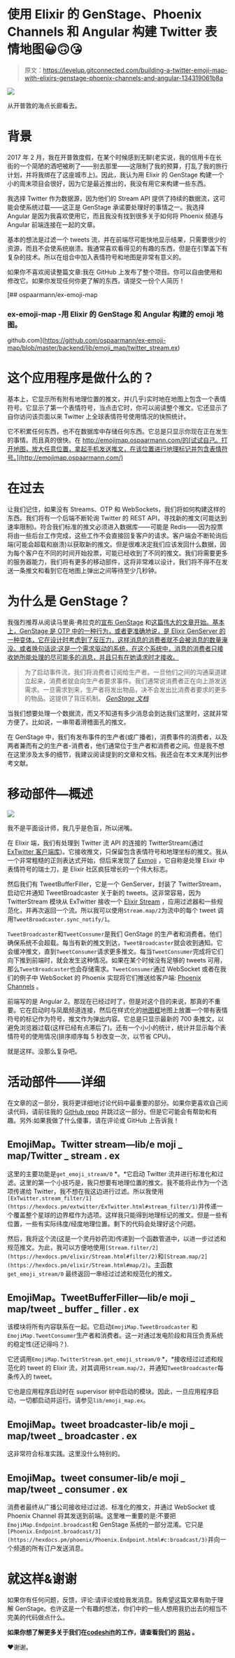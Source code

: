 # 使用 Elixir 的 GenStage、Phoenix Channels 和 Angular 构建 Twitter 表情地图😀🙃😘

> 原文：<https://levelup.gitconnected.com/building-a-twitter-emoji-map-with-elixirs-genstage-phoenix-channels-and-angular-134319061b8a>

![](img/da2727b1e88c76864b5256f85f7d646f.png)

从开普敦的海点长廊看去。

# 背景

2017 年 2 月，我在开普敦度假，在某个时候感到无聊(老实说，我的信用卡在长街的一个简陋的酒吧被刷了——别去那里——这限制了我的预算，打乱了我的旅行计划，并将我绑在了这座城市上)。因此，我认为用 Elixir 的 GenStage 构建一个小的周末项目会很好，因为它是最近推出的，我没有用它来构建一些东西。

我选择 Twitter 作为数据源，因为他们的 Stream API 提供了持续的数据流，这可能会使系统过载——这正是 GenStage 承诺要处理好的事情之一。我选择 Angular 是因为我喜欢使用它，而且我没有找到很多关于如何将 Phoenix 频道与 Angular 前端连接在一起的文章。

基本的想法是过滤一个 tweets 流，并在前端尽可能快地显示结果，只需要很少的资源，而且不会使系统崩溃。我通常喜欢看得见的有趣的东西，但是在引擎盖下有复杂的技术。所以在组合中加入表情符号和地图是非常有意义的。

如果你不喜欢阅读整篇文章:我在 GitHub 上发布了整个项目。你可以自由使用和修改它。如果你发现任何你更了解的东西，请提交一份个人简历！

[](https://github.com/ospaarmann/ex-emoji-map/blob/master/backend/lib/emoji_map/twitter_stream.ex) [## ospaarmann/ex-emoji-map

### ex-emoji-map -用 Elixir 的 GenStage 和 Angular 构建的 emoji 地图。

github.com](https://github.com/ospaarmann/ex-emoji-map/blob/master/backend/lib/emoji_map/twitter_stream.ex) 

# 这个应用程序是做什么的？

基本上，它显示所有附有地理位置的推文，并(几乎)实时地在地图上包含一个表情符号。它显示了第一个表情符号，当点击它时，你可以阅读整个推文。它还显示了自你访问该页面以来 Twitter 上全球表情符号使用情况的快照统计。

它不积累任何东西，也不在数据库中存储任何东西。它总是只显示你现在正在发生的事情。而且真的很快。在 http://emojimap.ospaarmann.com/的[试试自己。打开地图，放大任意位置，拿起手机发送推文，在该位置进行地理标记并包含表情符号。](http://emojimap.ospaarmann.com/)

# 在过去

让我们记住，如果没有 Streams、OTP 和 WebSockets，我们将如何构建这样的东西。我们将有一个后端不断轮询 Twitter 的 REST API，寻找新的推文(可能达到速率限制)。符合我们标准的推文必须进入数据库——可能是 Redis——因为投票将由一些后台工作完成，这些工作不会直接回复客户的请求。客户端会不断轮询后端(可能会超载和崩溃)以获取新的推文。但是很难决定我们应该发回什么数据，因为每个客户在不同的时间开始投票，可能已经收到了不同的推文。我们将需要更多的服务器能力，我们将有更多的移动部件，这将非常难以设计，我们将不得不在发送一条推文和看到它在地图上弹出之间等待至少几秒钟。

# 为什么是 GenStage？

我强烈推荐从阅读马里奥·弗拉克的[宣布 GenStage](http://elixir-lang.org/blog/2016/07/14/announcing-genstage/) 和[这篇伟大的文章开始。基本上，GenStage 是 OTP 中的一种行为，或者更准确地说，是 Elixir GenServer 的一种变体，它在设计时考虑到了反压力，这样消息的消费者就不会被消息的数量淹没。或者换句话说:这是一个需求驱动的系统，在这个系统中，消息的消费者只接收她所能处理的尽可能多的消息，并且只有在她请求时才接收。](https://almightycouch.org/blog/reactive-tweets-elixir-genstage/)

> 为了启动事件流，我们将消费者订阅给生产者。一旦他们之间的沟通渠道建立起来，消费者就会向生产者要求事件。我们通常说消费者正在向上游发送需求。一旦需求到来，生产者将发出物品，决不会发出比消费者要求的更多的物品。这提供了背压机制。
> [*GenStage 文档*](https://hexdocs.pm/gen_stage/GenStage.html)

当我们想要处理一个数据流，而又不知道有多少消息会到达我们这里时，这就非常方便了。比如说，一串带着滑稽面孔的推文。

在 GenStage 中，我们有发布事件的生产者(或广播者)，消费事件的消费者，以及两者兼而有之的生产者-消费者，他们通常位于生产者和消费者之间。但是我不想在这里涉及太多的细节，我建议阅读提到的文章和文档。我还会在本文末尾列出参考文献。

# 移动部件—概述

![](img/a8773ce2460b63fd9aeb99631fa7907f.png)

我不是平面设计师，我几乎是色盲，所以闭嘴。

在 Elixir 端，我们有处理到 Twitter 流 API 的连接的 TwitterStream(通过 [ExTwitter 客户端库](https://github.com/parroty/extwitter))。它接收推文，只保留包含表情符号和地理坐标的推文。我从一个非常粗糙的正则表达式开始，但后来发现了 [Exmoji](https://github.com/mroth/exmoji) ，它自称是处理 Elixir 中表情符号的瑞士刀，是 Elixir 社区疯狂增长的一个伟大标志。

然后我们有 TweetBufferFiller，它是一个 GenServer，封装了 TwitterStream，启动它并通知 TweetBroadcaster 关于新的 tweets。这非常容易，因为 TwitterStream 模块从 ExTwitter 接收一个 [Elixir Stream](https://hexdocs.pm/elixir/Stream.html) ，应用过滤器和一些规范化，并再次返回一个流。所以我可以使用`Stream.map/2`为流中的每个 tweet 调用`TweetBroadcaster.sync_notify/1`。

`TweetBroadcaster`和`TweetConsumer`是我们 GenStage 的生产者和消费者。他们确保系统不会超载。每当有新的推文到达，`TweetBroadcaster`就会收到通知。它会缓冲推文，直到`TweetConsumer`请求更多推文。每当`TweetConsumer`完成将它们向下推到前端时，就会发生这种情况。如果在某个时候没有足够的 tweets 可用，那么`TweetBroadcaster`也会存储需求。`TweetConsumer`通过 WebSocket 或者在我们的例子中 WebSocket 的 Phoenix 实现将它们推送给客户端: [Phoenix Channels](https://hexdocs.pm/phoenix/channels.html) 。

前端写的是 Angular 2。那现在已经过时了，但是对这个目的来说，那真的不重要。它在启动时与凤凰频道连接，然后在样式化的[地图框](http://mapbox.com)地图上放置一个带有表情符号的标记作为符号，推文作为弹出内容。它总是只显示最新的 700 条推文，以避免浏览器过载(这样已经有点滞后了)。还有一个小小的统计，统计并显示每个表情符号的使用情况(排序顺序每 5 秒改变一次，以节省 CPU)。

就是这样。没那么复杂吧。

# 活动部件——详细

在文章的这一部分，我将更详细地讨论代码中最重要的部分。如果你更喜欢自己阅读代码，请前往我的 [GitHub repo](https://github.com/ospaarmann/ex-emoji-map) 并跳过这一部分。但是它可能会有帮助和有趣。另外:如果我做了什么傻事，请在评论或 GitHub 上告诉我！

## EmojiMap。Twitter stream—lib/e moji _ map/Twitter _ stream . ex

这里的主要功能是`get_emoji_stream/0` *。*它启动 Twitter 流并进行标准化和过滤。这里的第一个小技巧是，我只想要有地理位置的推文。我不能将此作为一个选项传递给 Twitter，我不想在我这边进行过滤。所以我使用`[ExTwitter.stream_filter/1](https://hexdocs.pm/extwitter/ExTwitter.html#stream_filter/1)`并传递一个覆盖整个星球的边界框作为选项。这样我只能得到地理标记的推文。但是一些有位置，一些有实际纬度/经度地理位置。剩下的代码会处理好这个问题。

然后，我将这个流(这是一个灵丹妙药流)传递到一个函数管道中，以进一步过滤和规范推文。为此，我可以方便地使用`[Stream.filter/2](https://hexdocs.pm/elixir/Stream.html#filter/2)`和`[Stream.map/2](https://hexdocs.pm/elixir/Stream.html#map/2)`。主函数`get_emoji_stream/0` 最终返回一串经过过滤和规范化的推文。

## EmojiMap。TweetBufferFiller—lib/e moji _ map/tweet _ buffer _ filler . ex

该模块将所有内容联系在一起。它启动`EmojiMap.TweetBroadcaster` 和`EmojiMap.TweetConsumer`生产者和消费者。这一对通过发电阶段和背压负责系统的稳定性(还记得吗？).

它还调用`EmojiMap.TwitterStream.get_emoji_stream/0` *，*接收经过过滤和规范化的 tweet 的 Elixir 流，对其调用`Stream.map/2`，并通知`TweetBroadcaster`每条传入的 tweet。

它也是应用程序启动时在 supervisor 树中启动的模块。因此，一旦应用程序启动，一切都启动并运行。请参见`lib/emoji_map.ex`。

## EmojiMap。tweet broadcaster-lib/e moji _ map/tweet _ broadcaster . ex

这非常符合标准实践。这里没什么特别的。

## EmojiMap。tweet consumer-lib/e moji _ map/tweet _ consumer . ex

消费者最终从广播公司接收经过过滤、标准化的推文，并通过 WebSocket 或 Phoenix Channel 将其发送到前端。这里唯一重要的是:不要把`EmojiMap.Endpoint.broadcast`和 GenStage 系统的一部分混淆。它只是`[Phoenix.Endpoint.broadcast/3](https://hexdocs.pm/phoenix/Phoenix.Endpoint.html#c:broadcast/3)`并向一个频道的所有订户发送消息。

# 就这样&谢谢

如果你有任何问题，反馈，评论:请评论或给我发消息。我希望这篇文章有助于理解 GenStage。也许这是一个有趣的想法，你们中的一些人想用我扔出去的相当不完美的代码做点什么。

**如果你想了解更多关于我们在**[**codeshift**](https://www.codeshift.co)**的工作，请查看我们的** [**网站**](https://www.codeshift.co) **。**

❤️谢谢。